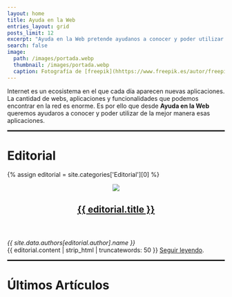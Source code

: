 ```yaml
---
layout: home
title: Ayuda en la Web
entries_layout: grid
posts_limit: 12
excerpt: "Ayuda en la Web pretende ayudanos a conocer y poder utilizar de la mejor manera las aplicaciones que existen en Internet."
search: false
image:
  path: /images/portada.webp
  thumbnail: /images/portada.webp
  caption: Fotografía de [freepik](hhttps://www.freepik.es/autor/freepik)
---
```


Internet es un ecosistema en el que cada día aparecen nuevas aplicaciones. La cantidad de webs, aplicaciones y funcionalidades que podemos encontrar en la red es enorme. Es por ello que desde **Ayuda en la Web** queremos ayudaros a conocer y poder utilizar de la mejor manera esas aplicaciones.

<hr style="border: 1px solid;">

# Editorial
{% assign editorial = site.categories['Editorial'][0] %}

<article class="editorial">
  <header class="editorial-header">
    <a href="{{ editorial.url }}">
      <img src="{{ editorial.image.path }}" class="img-fluid">        
      <h2>{{ editorial.title }} </h2>
    </a>
  </header>
  <div class="editorial-author"><i>{{ site.data.authors[editorial.author].name }}</i></div>
  <div class="editorial-summary">  
    {{ editorial.content | strip_html | truncatewords: 50 }} <a href="{{ site.url }}{{ editorial.url }}">Seguir leyendo</a>.  
  </div>
</article>

<hr style="border: 1px solid;">

# Últimos Artículos

